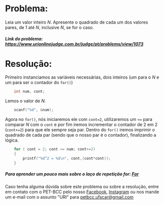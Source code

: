 # Problema:
 
Leia um valor inteiro *N*. Apresente o quadrado de cada um dos valores pares, de 1 até *N*, inclusive *N*, se for o caso.
 
##### Link do problema: https://www.urionlinejudge.com.br/judge/pt/problems/view/1073
 
# Resolução:
 
Primeiro instanciamos as variáveis necessárias, dois inteiros (um para o *N* e um para ser o contador do `for()`)
 
```c
    int num, cont;
```
 
Lemos o valor de *N*.
 
```c
    scanf("%d", &num);
```
 
Agora no `for()`, nós iniciaremos ele com `cont=2`, utilizaremos um `<=` para comparar *N* com o `cont` e por fim iremos incrementar o contador de 2 em 2 (`cont+=2`) para que ele sempre seja par.
Dentro do `for()` iremos imprimir o quadrado de cada par (sendo que o nosso par é o contador), finalizando a lógica.
 
```c
    for ( cont = 2; cont <= num; cont+=2)
    {
        printf("%d^2 = %d\n", cont,(cont*cont));
    }
```
 
##### Para aprender um pouco mais sobre o laço de repetição for: [For](http://linguagemc.com.br/a-estrutura-de-repeticao-for-em-c/)
 
Caso tenha alguma dúvida sobre este problema ou sobre a resolução, entre em contato com o PET-BCC pelo nosso
[Facebook](https://www.facebook.com/petbcc/),
[Instagram](https://www.instagram.com/petbcc.ufscar/)
ou nos mande um e-mail com o assunto "URI" para  petbcc.ufscar@gmail.com
 
